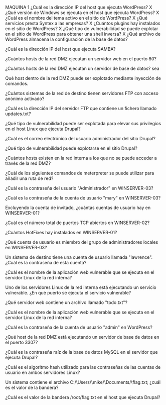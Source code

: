 MAQUINA 1
¿Cuál es la dirección IP del host que ejecuta WordPress?
X
¿Qué versión de Windows se ejecuta en el host que ejecuta WordPress?
X
¿Cuál es el nombre del tema activo en el sitio de WordPress?
X
¿Qué servicios presta Syntex a las empresas?
X
¿Cuántos plugins hay instalados en el sitio de WordPress?
X
¿Qué tipo de vulnerabilidad se puede explotar en el sitio de WordPress para obtener una shell inversa?
X
¿Qué archivo de WordPress almacena la configuración de la base de datos?





¿Cuál es la dirección IP del host que ejecuta SAMBA?

¿Cuántos hosts de la red DMZ ejecutan un servidor web en el puerto 80?

¿Cuántos hosts de la red DMZ ejecutan un servidor de base de datos?
sea

Qué host dentro de la red DMZ puede ser explotado mediante inyección de comandos.

¿Cuántos sistemas de la red de destino tienen servidores FTP con acceso anónimo activado?

¿Cuál es la dirección IP del servidor FTP que contiene un fichero llamado updates.txt?

¿Qué tipo de vulnerabilidad puede ser explotada para elevar sus privilegios en el host Linux que ejecuta Drupal?

¿Cuál es el correo electrónico del usuario administrador del sitio Drupal?

¿Qué tipo de vulnerabilidad puede explotarse en el sitio Drupal?



¿Cuántos hosts existen en la red interna a los que no se puede acceder a través de la red DMZ?

¿Cuál de los siguientes comandos de meterpreter se puede utilizar para añadir una ruta de red?

¿Cuál es la contraseña del usuario "Administrador" en WINSERVER-03?

¿Cuál es la contraseña de la cuenta de usuario "mary" en WINSERVER-03?

Excluyendo la cuenta de invitado, ¿cuántas cuentas de usuario hay en WINSERVER-01?

¿Cuál es el número total de puertos TCP abiertos en WINSERVER-02?

¿Cuántos HotFixes hay instalados en WINSERVER-01?

¿Qué cuenta de usuario es miembro del grupo de administradores locales en WINSERVER-03?

Un sistema de destino tiene una cuenta de usuario llamada "lawrence". ¿Cuál es la contraseña de esta cuenta?

¿Cuál es el nombre de la aplicación web vulnerable que se ejecuta en el servidor Linux de la red interna?

Uno de los servidores Linux de la red interna está ejecutando un servicio vulnerable. ¿En qué puerto se ejecuta el servicio vulnerable?

¿Qué servidor web contiene un archivo llamado "todo.txt"?

¿Cuál es el nombre de la aplicación web vulnerable que se ejecuta en el servidor Linux de la red interna?

¿Cuál es la contraseña de la cuenta de usuario "admin" en WordPress?

¿Qué host de la red DMZ está ejecutando un servidor de base de datos en el puerto 3307?

¿Cuál es la contraseña raíz de la base de datos MySQL en el servidor que ejecuta Drupal?

¿Cuál es el algoritmo hash utilizado para las contraseñas de las cuentas de usuario en ambos servidores Linux?

Un sistema contiene el archivo C:/\Users/\mike/\Documents/\flag.txt; ¿cuál es el valor de la bandera?

¿Cuál es el valor de la bandera /root/flag.txt en el host que ejecuta Drupal?


